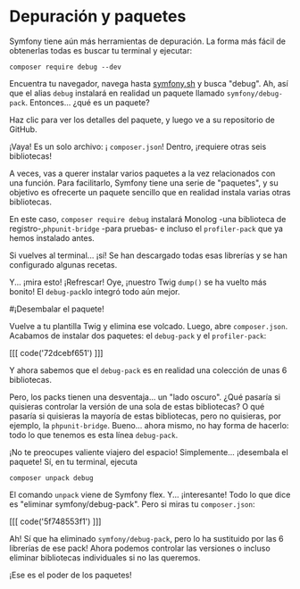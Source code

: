 # Depuración y paquetes

Symfony tiene aún más herramientas de depuración. La forma más fácil de obtenerlas todas es buscar tu terminal y ejecutar:

```terminal
composer require debug --dev
```

Encuentra tu navegador, navega hasta [symfony.sh](https://symfony.sh) y busca "debug". Ah, así que el alias `debug` instalará en realidad un paquete llamado `symfony/debug-pack`. Entonces... ¿qué es un paquete?

Haz clic para ver los detalles del paquete, y luego ve a su repositorio de GitHub.

¡Vaya! Es un solo archivo: ¡ `composer.json`! Dentro, ¡requiere otras seis bibliotecas!

A veces, vas a querer instalar varios paquetes a la vez relacionados con una función. Para facilitarlo, Symfony tiene una serie de "paquetes", y su objetivo es ofrecerte un paquete sencillo que en realidad instala varias otras bibliotecas.

En este caso, `composer require debug` instalará Monolog -una biblioteca de registro-,`phpunit-bridge` -para pruebas- e incluso el `profiler-pack` que ya hemos instalado antes.

Si vuelves al terminal... ¡sí! Se han descargado todas esas librerías y se han configurado algunas recetas.

Y... ¡mira esto! ¡Refrescar! Oye, ¡nuestro Twig `dump()` se ha vuelto más bonito! El `debug-pack`lo integró todo aún mejor.

#¡Desembalar el paquete!

Vuelve a tu plantilla Twig y elimina ese volcado. Luego, abre `composer.json`. Acabamos de instalar dos paquetes: el `debug-pack` y el `profiler-pack`:

[[[ code('72dcebf651') ]]]

Y ahora sabemos que el `debug-pack` es en realidad una colección de unas 6 bibliotecas.

Pero, los packs tienen una desventaja... un "lado oscuro". ¿Qué pasaría si quisieras controlar la versión de una sola de estas bibliotecas? O qué pasaría si quisieras la mayoría de estas bibliotecas, pero no quisieras, por ejemplo, la `phpunit-bridge`. Bueno... ahora mismo, no hay forma de hacerlo: todo lo que tenemos es esta línea `debug-pack`.

¡No te preocupes valiente viajero del espacio! Simplemente... ¡desembala el paquete! Sí, en tu terminal, ejecuta

```terminal
composer unpack debug
```

El comando `unpack` viene de Symfony flex. Y... ¡interesante! Todo lo que dice es "eliminar symfony/debug-pack". Pero si miras tu `composer.json`:

[[[ code('5f748553f1') ]]]

Ah! Sí que ha eliminado `symfony/debug-pack`, pero lo ha sustituido por las 6 librerías de ese pack! Ahora podemos controlar las versiones o incluso eliminar bibliotecas individuales si no las queremos.

¡Ese es el poder de los paquetes!
